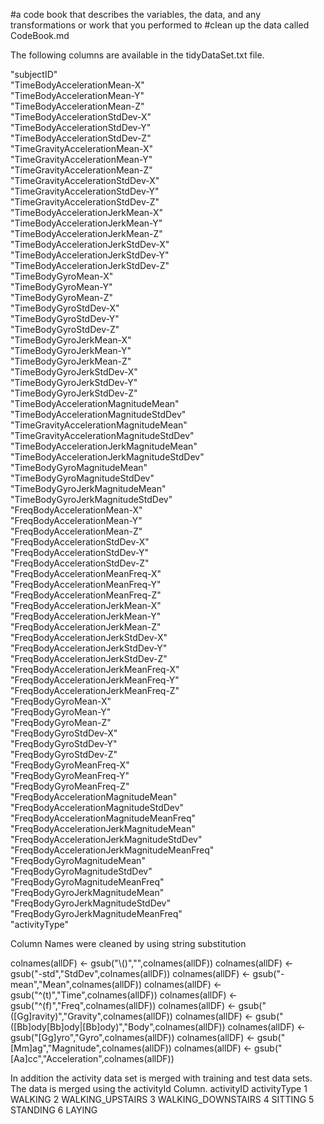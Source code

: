 #a code book that describes the variables, the data, and any transformations or work that you performed to 
#clean up the data called CodeBook.md

The following columns are available in the tidyDataSet.txt file. 

"subjectID"                                
"TimeBodyAccelerationMean-X"                
"TimeBodyAccelerationMean-Y"               
"TimeBodyAccelerationMean-Z"                
"TimeBodyAccelerationStdDev-X"             
"TimeBodyAccelerationStdDev-Y"              
"TimeBodyAccelerationStdDev-Z"             
"TimeGravityAccelerationMean-X"             
"TimeGravityAccelerationMean-Y"            
"TimeGravityAccelerationMean-Z"             
"TimeGravityAccelerationStdDev-X"          
"TimeGravityAccelerationStdDev-Y"           
"TimeGravityAccelerationStdDev-Z"          
"TimeBodyAccelerationJerkMean-X"            
"TimeBodyAccelerationJerkMean-Y"           
"TimeBodyAccelerationJerkMean-Z"            
"TimeBodyAccelerationJerkStdDev-X"         
"TimeBodyAccelerationJerkStdDev-Y"          
"TimeBodyAccelerationJerkStdDev-Z"         
"TimeBodyGyroMean-X"                        
"TimeBodyGyroMean-Y"                       
"TimeBodyGyroMean-Z"                        
"TimeBodyGyroStdDev-X"                     
"TimeBodyGyroStdDev-Y"                      
"TimeBodyGyroStdDev-Z"                     
"TimeBodyGyroJerkMean-X"                    
"TimeBodyGyroJerkMean-Y"                   
"TimeBodyGyroJerkMean-Z"                    
"TimeBodyGyroJerkStdDev-X"                 
"TimeBodyGyroJerkStdDev-Y"                  
"TimeBodyGyroJerkStdDev-Z"                 
"TimeBodyAccelerationMagnitudeMean"         
"TimeBodyAccelerationMagnitudeStdDev"      
"TimeGravityAccelerationMagnitudeMean"      
"TimeGravityAccelerationMagnitudeStdDev"   
"TimeBodyAccelerationJerkMagnitudeMean"     
"TimeBodyAccelerationJerkMagnitudeStdDev"  
"TimeBodyGyroMagnitudeMean"                 
"TimeBodyGyroMagnitudeStdDev"              
"TimeBodyGyroJerkMagnitudeMean"             
"TimeBodyGyroJerkMagnitudeStdDev"          
"FreqBodyAccelerationMean-X"                
"FreqBodyAccelerationMean-Y"               
"FreqBodyAccelerationMean-Z"                
"FreqBodyAccelerationStdDev-X"             
"FreqBodyAccelerationStdDev-Y"              
"FreqBodyAccelerationStdDev-Z"             
"FreqBodyAccelerationMeanFreq-X"            
"FreqBodyAccelerationMeanFreq-Y"           
"FreqBodyAccelerationMeanFreq-Z"            
"FreqBodyAccelerationJerkMean-X"           
"FreqBodyAccelerationJerkMean-Y"            
"FreqBodyAccelerationJerkMean-Z"           
"FreqBodyAccelerationJerkStdDev-X"          
"FreqBodyAccelerationJerkStdDev-Y"         
"FreqBodyAccelerationJerkStdDev-Z"          
"FreqBodyAccelerationJerkMeanFreq-X"       
"FreqBodyAccelerationJerkMeanFreq-Y"        
"FreqBodyAccelerationJerkMeanFreq-Z"       
"FreqBodyGyroMean-X"                        
"FreqBodyGyroMean-Y"                       
"FreqBodyGyroMean-Z"                        
"FreqBodyGyroStdDev-X"                     
"FreqBodyGyroStdDev-Y"                      
"FreqBodyGyroStdDev-Z"                     
"FreqBodyGyroMeanFreq-X"                    
"FreqBodyGyroMeanFreq-Y"                   
"FreqBodyGyroMeanFreq-Z"                    
"FreqBodyAccelerationMagnitudeMean"        
"FreqBodyAccelerationMagnitudeStdDev"       
"FreqBodyAccelerationMagnitudeMeanFreq"    
"FreqBodyAccelerationJerkMagnitudeMean"     
"FreqBodyAccelerationJerkMagnitudeStdDev"  
"FreqBodyAccelerationJerkMagnitudeMeanFreq" 
"FreqBodyGyroMagnitudeMean"                
"FreqBodyGyroMagnitudeStdDev"               
"FreqBodyGyroMagnitudeMeanFreq"            
"FreqBodyGyroJerkMagnitudeMean"             
"FreqBodyGyroJerkMagnitudeStdDev"          
"FreqBodyGyroJerkMagnitudeMeanFreq"         
"activityType" 


Column Names were cleaned by using string substitution

colnames(allDF) <- gsub("\\()","",colnames(allDF))
colnames(allDF) <- gsub("-std","StdDev",colnames(allDF))
colnames(allDF) <- gsub("-mean","Mean",colnames(allDF))
colnames(allDF) <- gsub("^(t)","Time",colnames(allDF))
colnames(allDF) <- gsub("^(f)","Freq",colnames(allDF))
colnames(allDF) <- gsub("([Gg]ravity)","Gravity",colnames(allDF))
colnames(allDF) <- gsub("([Bb]ody[Bb]ody|[Bb]ody)","Body",colnames(allDF))
colnames(allDF) <- gsub("[Gg]yro","Gyro",colnames(allDF))
colnames(allDF) <- gsub("[Mm]ag","Magnitude",colnames(allDF))
colnames(allDF) <- gsub("[Aa]cc","Acceleration",colnames(allDF))

In addition the activity data set is merged with training and test data sets. The data is merged using the activityId Column.
  activityID       activityType
   1            WALKING
   2            WALKING_UPSTAIRS
   3            WALKING_DOWNSTAIRS
   4            SITTING
   5            STANDING
   6            LAYING
